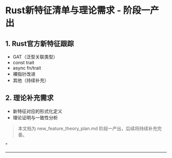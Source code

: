 ﻿# Rust新特征清单与理论需求 - 阶段一产出

## 1. Rust官方新特征跟踪

- GAT（泛型关联类型）
- const trait
- async fn/trait
- 裸指针改进
- 其他（持续补充）

## 2. 理论补充需求

- 新特征对应的形式化定义
- 理论证明与一致性分析

> 本文档为 new_feature_theory_plan.md 阶段一产出，后续将持续补充完善。

"

---
